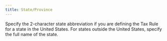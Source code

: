 ```yaml
---
title: State/Province
---
```



Specify the 2-character state  abbreviation if you are defining the Tax Rule for a state in the United  States. For states outside the United States, specify the full name of  the state.
